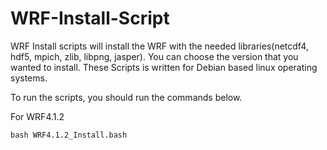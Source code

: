 # WRF-Install-Script


WRF Install scripts will install the WRF with the needed libraries(netcdf4, hdf5, mpich, zlib, libpng, jasper). You can choose the version that you wanted to install. These Scripts is written for Debian based linux operating systems.

To run the scripts, you should run the commands below.

For WRF4.1.2

```
bash WRF4.1.2_Install.bash
```
